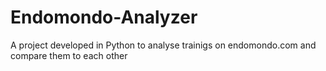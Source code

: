 # Endomondo-Analyzer
A project developed in Python to analyse trainigs on endomondo.com and compare them to each other
